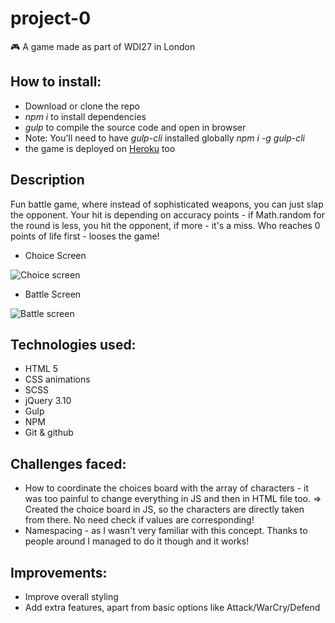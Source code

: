 # project-0
🎮 A game made as part of WDI27 in London

## How to install:
* Download or clone the repo
* _npm i_ to install dependencies
* _gulp_ to compile the source code and open in browser
* Note: You'll need to have _gulp-cli_ installed globally _npm i -g gulp-cli_
* the game is deployed on [Heroku](http://http://safe-ravine-55690.herokuapp.com/) too 

## Description
Fun battle game, where instead of sophisticated weapons, you can just slap the opponent. 
Your hit is depending on accuracy points - if Math.random for the round is less, you hit the opponent, if more - it's a miss. 
Who reaches 0 points of life first - looses the game!

* Choice Screen

![Choice screen](https://s8.postimg.org/x0oqt1wb9/Screen_Shot_2017-05-25_at_21.52.56.png)

* Battle Screen

![Battle screen](https://s10.postimg.org/72n78xk7d/Screen_Shot_2017-05-25_at_21.57.14.png)

## Technologies used:
* HTML 5
* CSS animations
* SCSS
* jQuery 3.10
* Gulp
* NPM
* Git & github

## Challenges faced:
* How to coordinate the choices board with the array of characters - it was too painful to change everything in JS and then in HTML file too. => Created the choice board in JS, so the characters are directly taken from there. No need check if values are corresponding!
* Namespacing - as I wasn't very familiar with this concept. Thanks to people around I managed to do it though and it works! 

## Improvements:
* Improve overall styling
* Add extra features, apart from basic options like Attack/WarCry/Defend
